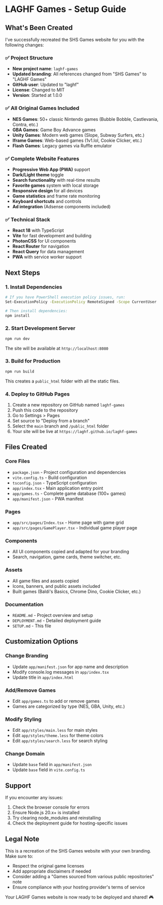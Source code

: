 # LAGHF Games - Setup Guide

## What's Been Created

I've successfully recreated the SHS Games website for you with the following changes:

### ✅ Project Structure
- **New project name**: `laghf-games`
- **Updated branding**: All references changed from "SHS Games" to "LAGHF Games"
- **GitHub user**: Updated to "laghf"
- **License**: Changed to MIT
- **Version**: Started at 1.0.0

### ✅ All Original Games Included
- **NES Games**: 50+ classic Nintendo games (Bubble Bobble, Castlevania, Contra, etc.)
- **GBA Games**: Game Boy Advance games
- **Unity Games**: Modern web games (Slope, Subway Surfers, etc.)
- **Iframe Games**: Web-based games (1v1.lol, Cookie Clicker, etc.)
- **Flash Games**: Legacy games via Ruffle emulator

### ✅ Complete Website Features
- **Progressive Web App (PWA)** support
- **Dark/Light theme** toggle
- **Search functionality** with real-time results
- **Favorite games** system with local storage
- **Responsive design** for all devices
- **Game statistics** and frame rate monitoring
- **Keyboard shortcuts** and controls
- **Ad integration** (Adsense components included)

### ✅ Technical Stack
- **React 18** with TypeScript
- **Vite** for fast development and building
- **PhotonCSS** for UI components
- **React Router** for navigation
- **React Query** for data management
- **PWA** with service worker support

## Next Steps

### 1. Install Dependencies
```bash
# If you have PowerShell execution policy issues, run:
Set-ExecutionPolicy -ExecutionPolicy RemoteSigned -Scope CurrentUser

# Then install dependencies:
npm install
```

### 2. Start Development Server
```bash
npm run dev
```
The site will be available at `http://localhost:8080`

### 3. Build for Production
```bash
npm run build
```
This creates a `public_html` folder with all the static files.

### 4. Deploy to GitHub Pages
1. Create a new repository on GitHub named `laghf-games`
2. Push this code to the repository
3. Go to Settings > Pages
4. Set source to "Deploy from a branch"
5. Select the `main` branch and `/public_html` folder
6. Your site will be live at `https://laghf.github.io/laghf-games`

## Files Created

### Core Files
- `package.json` - Project configuration and dependencies
- `vite.config.ts` - Build configuration
- `tsconfig.json` - TypeScript configuration
- `app/index.tsx` - Main application entry point
- `app/games.ts` - Complete game database (100+ games)
- `app/manifest.json` - PWA manifest

### Pages
- `app/src/pages/Index.tsx` - Home page with game grid
- `app/src/pages/GamePlayer.tsx` - Individual game player page

### Components
- All UI components copied and adapted for your branding
- Search, navigation, game cards, theme switcher, etc.

### Assets
- All game files and assets copied
- Icons, banners, and public assets included
- Built games (Baldi's Basics, Chrome Dino, Cookie Clicker, etc.)

### Documentation
- `README.md` - Project overview and setup
- `DEPLOYMENT.md` - Detailed deployment guide
- `SETUP.md` - This file

## Customization Options

### Change Branding
- Update `app/manifest.json` for app name and description
- Modify console.log messages in `app/index.tsx`
- Update title in `app/index.html`

### Add/Remove Games
- Edit `app/games.ts` to add or remove games
- Games are categorized by type (NES, GBA, Unity, etc.)

### Modify Styling
- Edit `app/styles/main.less` for main styles
- Edit `app/styles/theme.less` for theme colors
- Edit `app/styles/search.less` for search styling

### Change Domain
- Update `base` field in `app/manifest.json`
- Update `base` field in `vite.config.ts`

## Support

If you encounter any issues:
1. Check the browser console for errors
2. Ensure Node.js 20.x+ is installed
3. Try clearing node_modules and reinstalling
4. Check the deployment guide for hosting-specific issues

## Legal Note

This is a recreation of the SHS Games website with your own branding. Make sure to:
- Respect the original game licenses
- Add appropriate disclaimers if needed
- Consider adding a "Games sourced from various public repositories" note
- Ensure compliance with your hosting provider's terms of service

Your LAGHF Games website is now ready to be deployed and shared! 🎮 